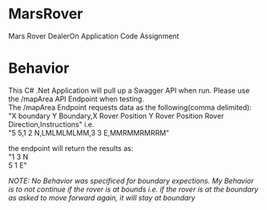 # MarsRover
Mars Rover DealerOn Application Code Assignment

# Behavior
This C# .Net Application will pull up a Swagger API when run. Please use the /mapArea API Endpoint when testing.<br>
The /mapArea Endpoint requests data as the following(comma delimited):<br>
"X boundary Y Boundary,X Rover Position Y Rover Position Rover Direction,Instructions"
i.e.<br>
"5 5,1 2 N,LMLMLMLMM,3 3 E,MMRMMRMRRM"<br>

the endpoint will return the results as:<br>
"1 3 N<br>
 5 1 E"


*NOTE: No Behavior was specificed for boundary expections. My Behavior is to not continue if the rover is at bounds i.e. if the rover is at the boundary as asked to move forward again, it will stay at boundary* 

